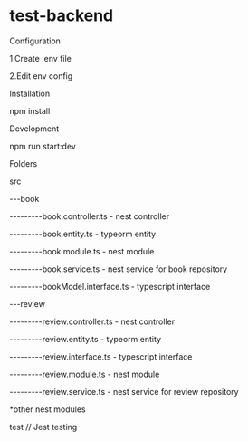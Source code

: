 # test-backend
Configuration


1.Create .env file

2.Edit env config




Installation

npm install




Development

npm run start:dev




Folders

src

---book 

---------book.controller.ts - nest controller

---------book.entity.ts - typeorm entity

---------book.module.ts - nest module

---------book.service.ts - nest service for book repository

---------bookModel.interface.ts - typescript interface

---review

---------review.controller.ts - nest controller

---------review.entity.ts - typeorm entity

---------review.interface.ts - typescript interface

---------review.module.ts - nest module

---------review.service.ts - nest service for review repository


*other nest modules


test // Jest testing

